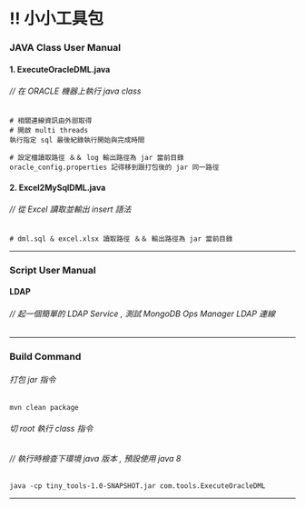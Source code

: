 
# !! 小小工具包 

### JAVA Class User Manual
#### 1. ExecuteOracleDML.java
###### // 在 ORACLE 機器上執行 java class
    # 相關連線資訊由外部取得
    # 開啟 multi threads 
    執行指定 sql 最後紀錄執行開始與完成時間
    
    # 設定檔讀取路徑 ＆＆ log 輸出路徑為 jar 當前目錄
    oracle_config.properties 記得移到跟打包後的 jar 同一路徑

#### 2. Excel2MySqlDML.java
###### // 從 Excel 讀取並輸出 insert 語法
    # dml.sql & excel.xlsx 讀取路徑 ＆＆ 輸出路徑為 jar 當前目錄

---------------------------------------------------------------
### Script User Manual
#### LDAP
###### // 起一個簡單的 LDAP Service , 測試 MongoDB Ops Manager LDAP 連線

---------------------------------------------------------------
### Build Command
###### 打包 jar 指令
    mvn clean package

###### 切 root 執行 class 指令
###### // 執行時檢查下環境 java 版本 , 預設使用 java 8
    java -cp tiny_tools-1.0-SNAPSHOT.jar com.tools.ExecuteOracleDML

---------------------------------------------------------------
